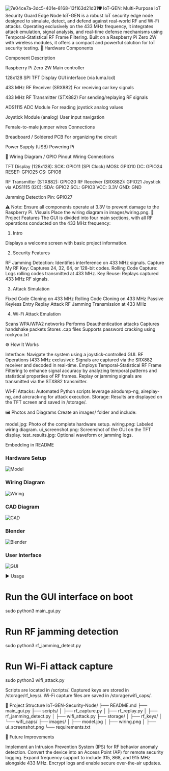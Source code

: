 ![7e04ce7a-3dc5-401e-8168-13f163d21d31](https://github.com/user-attachments/assets/20fb02dd-252a-45c0-bdfa-fc3bd92f723c)🛡️ IoT-GEN: Multi-Purpose IoT Security Guard Edge Node
IoT-GEN is a robust IoT security edge node designed to simulate, detect, and defend against real-world RF and Wi-Fi attacks. Operating exclusively on the 433 MHz frequency, it integrates attack emulation, signal analysis, and real-time defense mechanisms using Temporal-Statistical RF Frame Filtering. Built on a Raspberry Pi Zero 2W with wireless modules, it offers a compact and powerful solution for IoT security testing.
🔧 Hardware Components



Component
Description



Raspberry Pi Zero 2W
Main controller


128x128 SPI TFT Display
GUI interface (via luma.lcd)


433 MHz RF Receiver (SRX882)
For receiving car key signals


433 MHz RF Transmitter (STX882)
For sending/replaying RF signals


ADS1115 ADC Module
For reading joystick analog values


Joystick Module (analog)
User input navigation


Female-to-male jumper wires
Connections


Breadboard / Soldered PCB
For organizing the circuit


Power Supply (USB)
Powering Pi


📍 Wiring Diagram / GPIO Pinout
Wiring Connections

TFT Display (128x128):
SCK: GPIO11 (SPI Clock)
MOSI: GPIO10
DC: GPIO24
RESET: GPIO25
CS: GPIO8


RF Transmitter (STX882): GPIO20
RF Receiver (SRX882): GPIO21
Joystick via ADS1115 (I2C):
SDA: GPIO2
SCL: GPIO3
VCC: 3.3V
GND: GND


Jamming Detection Pin: GPIO27

⚠️ Note: Ensure all components operate at 3.3V to prevent damage to the Raspberry Pi.
Visuals
Place the wiring diagram in images/wiring.png.
🧠 Project Features
The GUI is divided into four main sections, with all RF operations conducted on the 433 MHz frequency:
1. Intro

Displays a welcome screen with basic project information.

2. Security Features

RF Jamming Detection: Identifies interference on 433 MHz signals.
Capture My RF Key: Captures 24, 32, 64, or 128-bit codes.
Rolling Code Capture: Logs rolling codes transmitted at 433 MHz.
Key Reuse: Replays captured 433 MHz RF signals.

3. Attack Simulation

Fixed Code Cloning on 433 MHz
Rolling Code Cloning on 433 MHz
Passive Keyless Entry Replay Attack
RF Jamming Transmission at 433 MHz

4. Wi-Fi Attack Emulation

Scans WPA/WPA2 networks
Performs Deauthentication attacks
Captures handshake packets
Stores .cap files
Supports password cracking using rockyou.txt

⚙️ How It Works

Interface: Navigate the system using a joystick-controlled GUI.
RF Operations (433 MHz exclusive):
Signals are captured via the SRX882 receiver and decoded in real-time.
Employs Temporal-Statistical RF Frame Filtering to enhance signal accuracy by analyzing temporal patterns and statistical properties of RF frames.
Replay or jamming signals are transmitted via the STX882 transmitter.


Wi-Fi Attacks: Automated Python scripts leverage airodump-ng, aireplay-ng, and aircrack-ng for attack execution.
Storage: Results are displayed on the TFT screen and saved in /storage/.

🖼️ Photos and Diagrams
Create an images/ folder and include:

model.jpg: Photo of the complete hardware setup.
wiring.png: Labeled wiring diagram.
ui_screenshot.png: Screenshot of the GUI on the TFT display.
test_results.jpg: Optional waveform or jamming logs.

Embedding in README
### Hardware Setup
![Model](Photo/Model.jpg)

### Wiring Diagram
![Wiring](Photo/Wire.jpg)

### CAD Diagram
![CAD](Photo/Cad.jpg)

### Blender
![Blender](Photo/Blender.jpg)

### User Interface
![GUI](Photo/Real.jpg)

▶️ Usage
# Run the GUI interface on boot
sudo python3 main_gui.py

# Run RF jamming detection
sudo python3 rf_jamming_detect.py

# Run Wi-Fi attack capture
sudo python3 wifi_attack.py


Scripts are located in /scripts/.
Captured keys are stored in /storage/rf_keys/.
Wi-Fi capture files are saved in /storage/wifi_caps/.

📁 Project Structure
IoT-GEN-Security-Node/
├── README.md
├── main_gui.py
├── scripts/
│   ├── rf_capture.py
│   ├── rf_replay.py
│   ├── rf_jamming_detect.py
│   ├── wifi_attack.py
├── storage/
│   ├── rf_keys/
│   └── wifi_caps/
├── images/
│   ├── model.jpg
│   ├── wiring.png
│   ├── ui_screenshot.png
└── requirements.txt

🧩 Future Improvements

Implement an Intrusion Prevention System (IPS) for RF behavior anomaly detection.
Convert the device into an Access Point (AP) for remote security logging.
Expand frequency support to include 315, 868, and 915 MHz alongside 433 MHz.
Encrypt logs and enable secure over-the-air updates.

